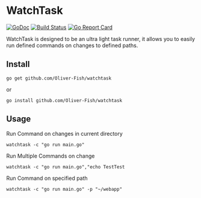# WatchTask

[![GoDoc](https://godoc.org/github.com/Oliver-Fish/watchtask?status.png)](https://godoc.org/github.com/Oliver-Fish/watchtask)
[![Build Status](https://travis-ci.org/Oliver-Fish/watchtask.svg?branch=master)](https://travis-ci.org/Oliver-Fish/watchtask)
[![Go Report Card](https://goreportcard.com/badge/github.com/Oliver-Fish/watchtask)](https://goreportcard.com/report/github.com/Oliver-Fish/watchtask)

WatchTask is designed to be an ultra light task runner, it allows you to easily run defined commands on changes to defined paths.

## Install
```
go get github.com/Oliver-Fish/watchtask
```
or
```
go install github.com/Oliver-Fish/watchtask
```
## Usage
Run Command on changes in current directory
```
watchtask -c "go run main.go"
```
Run Multiple Commands on change
```
watchtask -c "go run main.go","echo TestTest
```
Run Command on specified path 
```
watchtask -c "go run main.go" -p "~/webapp"
```
